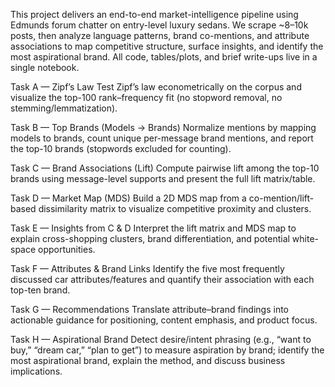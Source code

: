 This project delivers an end-to-end market-intelligence pipeline using Edmunds forum chatter on entry-level luxury sedans. We scrape ~8–10k posts, then analyze language patterns, brand co-mentions, and attribute associations to map competitive structure, surface insights, and identify the most aspirational brand. All code, tables/plots, and brief write-ups live in a single notebook.

Task A — Zipf’s Law
Test Zipf’s law econometrically on the corpus and visualize the top-100 rank–frequency fit (no stopword removal, no stemming/lemmatization).

Task B — Top Brands (Models → Brands)
Normalize mentions by mapping models to brands, count unique per-message brand mentions, and report the top-10 brands (stopwords excluded for counting).

Task C — Brand Associations (Lift)
Compute pairwise lift among the top-10 brands using message-level supports and present the full lift matrix/table.

Task D — Market Map (MDS)
Build a 2D MDS map from a co-mention/lift-based dissimilarity matrix to visualize competitive proximity and clusters.

Task E — Insights from C & D
Interpret the lift matrix and MDS map to explain cross-shopping clusters, brand differentiation, and potential white-space opportunities.

Task F — Attributes & Brand Links
Identify the five most frequently discussed car attributes/features and quantify their association with each top-ten brand.

Task G — Recommendations
Translate attribute–brand findings into actionable guidance for positioning, content emphasis, and product focus.

Task H — Aspirational Brand
Detect desire/intent phrasing (e.g., “want to buy,” “dream car,” “plan to get”) to measure aspiration by brand; identify the most aspirational brand, explain the method, and discuss business implications.
